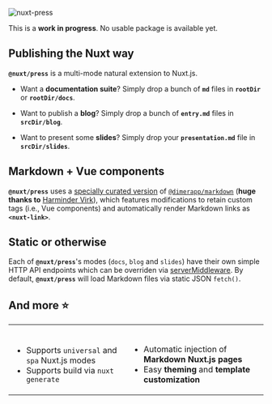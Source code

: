 ![nuxt-press](https://user-images.githubusercontent.com/904724/59497906-a2d9d680-8e94-11e9-8fac-a7172827f349.png)

This is a **work in progress**. No usable package is available yet.

## Publishing the Nuxt way

**`@nuxt/press`** is a multi-mode natural extension to Nuxt.js.

- Want a **documentation suite**?
  Simply drop a bunch of **`md`** files in **`rootDir`** or **`rootDir/docs`**.

- Want to publish a **blog**?
  Simply drop a bunch of **`entry.md`** files in **`srcDir/blog`**.

- Want to present some **slides**?
  Simply drop your **`presentation.md`** file in **`srcDir/slides`**.

## Markdown + Vue components

**`@nuxt/press`** uses a [specially curated version][nmd] of 
[`@dimerapp/markdown`][md] (**huge thanks to** [Harminder Virk][virk]), which 
features modifications to retain custom tags (i.e., Vue components) and 
automatically render Markdown links as **`<nuxt-link>`**.

[md]: https://github.com/dimerapp/markdown
[nmd]: https://github.com/nuxt/markdown
[virk]: https://github.com/thetutlage

## Static or otherwise

Each of **`@nuxt/press`**'s modes (`docs`, `blog` and `slides`) have their own 
simple HTTP API endpoints which can be overriden via [serverMiddleware][sm]. By
default, **`@nuxt/press`** will load Markdown files via static JSON `fetch()`.

[sm]: https://nuxtjs.org/api/configuration-servermiddleware/

## And more ⭐

<table>
<tr>
<td>
&nbsp;
<ul>
<li>
Supports <code>universal</code> and <code>spa</code> Nuxt.js modes
</li>
<li>
Supports build via <code>nuxt generate</code>
</li>
</ul>
</td>
<td>
&nbsp;
<ul>
<li>
Automatic injection of <b>Markdown Nuxt.js pages</b>
</li>
<li>
Easy <b>theming</b> and <b>template customization</b>
</li>
</ul>
</td>
</tr>
</table>
